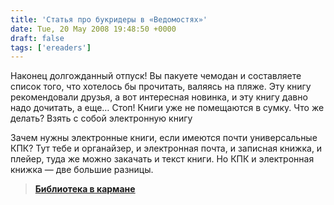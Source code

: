 ```yaml
---
title: 'Статья про букридеры в «Ведомостях»'
date: Tue, 20 May 2008 19:48:50 +0000
draft: false
tags: ['ereaders']
---
```


Наконец долгожданный отпуск! Вы пакуете чемодан и составляете список того, что хотелось бы прочитать, валяясь на пляже. Эту книгу рекомендовали друзья, а вот интересная новинка, и эту книгу давно надо дочитать, а еще… Стоп! Книги уже не помещаются в сумку. Что же делать? Взять с собой электронную книгу

Зачем нужны электронные книги, если имеются почти универсальные КПК? Тут тебе и органайзер, и электронная почта, и записная книжка, и плейер, туда же можно закачать и текст книги. Но КПК и электронная книжка — две большие разницы.

> **[Библиотека в кармане](https://www.pressreader.com/russia/vedomosti/20080519/281835754439442)**